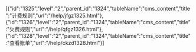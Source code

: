 [{"id":"1325","level":"2","parent_id":"1324","tableName":"cms_content","title":"计费规则","url":"/help/jfgz1325.html"},{"id":"1326","level":"2","parent_id":"1324","tableName":"cms_content","title":"欠费规则","url":"/help/qfgz1326.html"},{"id":"1328","level":"2","parent_id":"1324","tableName":"cms_content","title":"查看账单","url":"/help/ckzd1328.html"}]